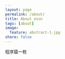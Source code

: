 ```yaml
---
layout: page
permalink: /about/
title: About eson
tags: [about]
image:
  feature: abstract-1.jpg
share: false
---
```

程序猿一枚